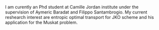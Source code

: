 I am curently an Phd student at Camille Jordan institute under the supervision of Aymeric Baradat and Filippo Santambrogio. My current reshearch interest are entropic optimal transport for JKO scheme and his application for the Muskat problem.

